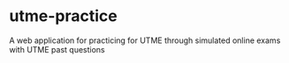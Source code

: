 # utme-practice
A web application for practicing for UTME through simulated online exams with UTME past questions
